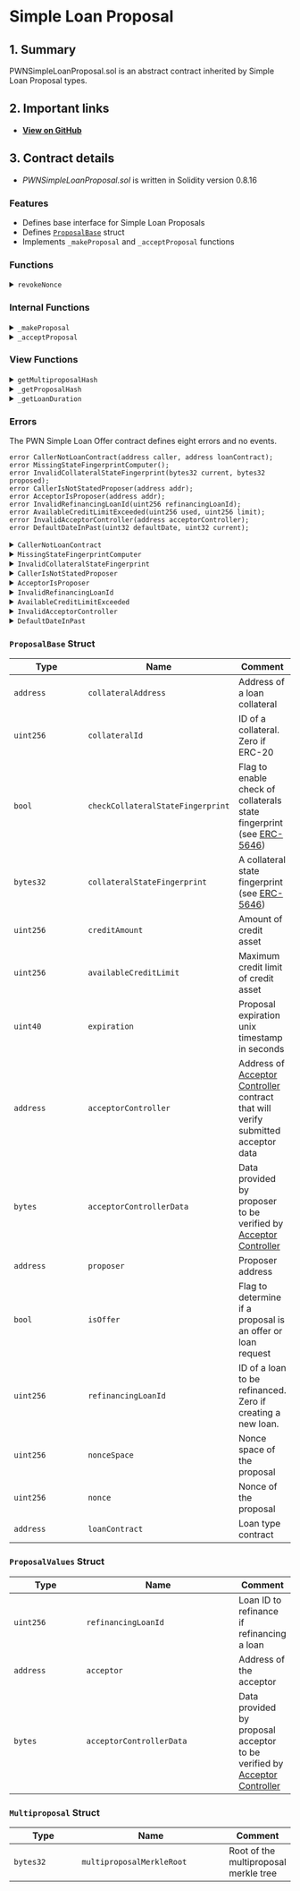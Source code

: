 # Simple Loan Proposal

## 1. Summary

PWNSimpleLoanProposal.sol is an abstract contract inherited by Simple Loan Proposal types.

## 2. Important links

* [**View on GitHub**](https://github.com/PWNFinance/pwn_contracts/blob/master/src/loan/terms/simple/proposal/PWNSimpleLoanProposal.sol)

## 3. Contract details

* _PWNSimpleLoanProposal.sol_ is written in Solidity version 0.8.16

### Features

* Defines base interface for Simple Loan Proposals
* Defines [`ProposalBase`](./#proposalbase-struct) struct
* Implements `_makeProposal` and `_acceptProposal` functions

### Functions

<details>

<summary><code>revokeNonce</code></summary>

#### Overview

A helper function for revoking a proposal nonce on behalf of a caller.

This function takes two arguments supplied by the caller:

* `uint256`**`nonceSpace`** - Nonce space of a proposal nonce to be revoked
* `uint256`**`nonce`** - Proposal nonce to be revoked

#### Implementation

```solidity
function revokeNonce(uint256 nonceSpace, uint256 nonce) external {
    revokedNonce.revokeNonce(msg.sender, nonceSpace, nonce);
}
```

</details>

### Internal Functions

<details>

<summary><code>_makeProposal</code></summary>

#### Overview

Function to make an on-chain proposal.

This function takes two arguments:

* `bytes32`**`proposalHash`** - hash of the respective proposal type struct
* `address`**`proposer`** - Address of a proposal proposer

#### Implementation

```solidity
function _makeProposal(bytes32 proposalHash, address proposer) internal {
    if (msg.sender != proposer) {
        revert CallerIsNotStatedProposer({ addr: proposer });
    }

    proposalsMade[proposalHash] = true;
}
```

</details>

<details>

<summary><code>_acceptProposal</code></summary>

#### Overview

Makes necessary checks for accepting a proposal and reverts if any loan parameters are not valid.&#x20;

This function takes six arguments:

* `bytes32 proposalHash` - Hash of the proposal
* `bytes32[] calldata proposalInclusionProof` - Multiproposal inclusion proof. Empty if single proposal.
* `bytes calldata signature` - Signature of the proposal
* `ProposalBase memory proposal` - [ProposalBase](./#proposalbase-struct) struct
* `ProposalValuesBase memory proposalValues` - [ProposalValues](./#proposalvalues-struct) struct

#### Implementation

```solidity
function _acceptProposal(
    bytes32 proposalHash,
    bytes32[] calldata proposalInclusionProof,
    bytes calldata signature,
    ProposalBase memory proposal,
    ProposalValuesBase memory proposalValues
) internal {
    // Check loan contract
    if (msg.sender != proposal.loanContract) {
        revert CallerNotLoanContract({ caller: msg.sender, loanContract: proposal.loanContract });
    }
    if (!hub.hasTag(proposal.loanContract, PWNHubTags.ACTIVE_LOAN)) {
        revert AddressMissingHubTag({ addr: proposal.loanContract, tag: PWNHubTags.ACTIVE_LOAN });
    }

    // Check proposal signature or that it was made on-chain
    if (proposalInclusionProof.length == 0) {
        // Single proposal signature
        if (!proposalsMade[proposalHash]) {
            if (!PWNSignatureChecker.isValidSignatureNow(proposal.proposer, proposalHash, signature)) {
                revert PWNSignatureChecker.InvalidSignature({ signer: proposal.proposer, digest: proposalHash });
            }
        }
    } else {
        // Multiproposal signature
        bytes32 multiproposalHash = getMultiproposalHash(
            Multiproposal({
                multiproposalMerkleRoot: MerkleProof.processProofCalldata({
                    proof: proposalInclusionProof,
                    leaf: proposalHash
                })
            })
        );
        if (!PWNSignatureChecker.isValidSignatureNow(proposal.proposer, multiproposalHash, signature)) {
            revert PWNSignatureChecker.InvalidSignature({ signer: proposal.proposer, digest: multiproposalHash });
        }
    }

    // Check proposer is not acceptor
    if (proposal.proposer == proposalValues.acceptor) {
        revert AcceptorIsProposer({ addr: proposalValues.acceptor});
    }

    // Check refinancing proposal
    if (proposalValues.refinancingLoanId == 0) {
        if (proposal.refinancingLoanId != 0) {
            revert InvalidRefinancingLoanId({ refinancingLoanId: proposal.refinancingLoanId });
        }
    } else {
        if (proposalValues.refinancingLoanId != proposal.refinancingLoanId) {
            if (proposal.refinancingLoanId != 0 || !proposal.isOffer) {
                revert InvalidRefinancingLoanId({ refinancingLoanId: proposal.refinancingLoanId });
            }
        }
    }

    // Check proposal is not expired
    if (block.timestamp >= proposal.expiration) {
        revert Expired({ current: block.timestamp, expiration: proposal.expiration });
    }

    // Check proposal is not revoked
    if (!revokedNonce.isNonceUsable(proposal.proposer, proposal.nonceSpace, proposal.nonce)) {
        revert PWNRevokedNonce.NonceNotUsable({
            addr: proposal.proposer,
            nonceSpace: proposal.nonceSpace,
            nonce: proposal.nonce
        });
    }

    // Check proposal acceptor controller
    if (proposal.acceptorController != address(0)) {
        if (IPWNAcceptorController(proposal.acceptorController).checkAcceptor({
            acceptor: proposalValues.acceptor,
            proposerData: proposal.acceptorControllerData,
            acceptorData: proposalValues.acceptorControllerData
        }) != type(IPWNAcceptorController).interfaceId) {
            revert InvalidAcceptorController({ acceptorController: proposal.acceptorController });
        }
    }

    if (proposal.availableCreditLimit == 0) {
        // Revoke nonce if credit limit is 0, proposal can be accepted only once
        revokedNonce.revokeNonce(proposal.proposer, proposal.nonceSpace, proposal.nonce);
    } else {
        // Update utilized credit
        // Note: This will revert if utilized credit would exceed the available credit limit
        utilizedCredit.utilizeCredit(
            proposal.proposer, proposal.utilizedCreditId, proposal.creditAmount, proposal.availableCreditLimit
        );
    }

    // Check collateral state fingerprint if needed
    if (proposal.checkCollateralStateFingerprint) {
        bytes32 currentFingerprint;
        IStateFingerpringComputer computer = config.getStateFingerprintComputer(proposal.collateralAddress);
        if (address(computer) != address(0)) {
            // Asset has registered computer
            currentFingerprint = computer.computeStateFingerprint({
                token: proposal.collateralAddress, tokenId: proposal.collateralId
            });
        } else if (ERC165Checker.supportsInterface(proposal.collateralAddress, type(IERC5646).interfaceId)) {
            // Asset implements ERC5646
            currentFingerprint = IERC5646(proposal.collateralAddress).getStateFingerprint(proposal.collateralId);
        } else {
            // Asset is not implementing ERC5646 and no computer is registered
            revert MissingStateFingerprintComputer();
        }

        if (proposal.collateralStateFingerprint != currentFingerprint) {
            // Fingerprint mismatch
            revert InvalidCollateralStateFingerprint({
                current: currentFingerprint,
                proposed: proposal.collateralStateFingerprint
            });
        }
    }
}
```

</details>

### View Functions

<details>

<summary><code>getMultiproposalHash</code></summary>

#### Overview

This function returns a multiproposal hash according to [EIP-712](https://eips.ethereum.org/EIPS/eip-712).

This function takes one argument supplied by the caller:

* `Multiproposal memory`**`multiproposal`** - [`Multiproposal`](./#multiproposal-struct) struct

#### Implementation

```solidity
function getMultiproposalHash(Multiproposal memory multiproposal) public view returns (bytes32) {
    return keccak256(abi.encodePacked(
        hex"1901", MULTIPROPOSAL_DOMAIN_SEPARATOR, keccak256(abi.encodePacked(
            MULTIPROPOSAL_TYPEHASH, abi.encode(multiproposal)
        ))
    ));
}
```

</details>

<details>

<summary><code>_getProposalHash</code></summary>

#### Overview

This function returns a proposal hash according to [EIP-712](https://eips.ethereum.org/EIPS/eip-712).

This function takes two arguments supplied by the caller:

* `bytes32`**`proposalTypehash`** - Hash of the respective proposal type
* `bytes memory`**`encodedProposal`** - Encoded respective proposal type struct

#### Implementation

```solidity
function _getProposalHash(
    bytes32 proposalTypehash,
    bytes memory encodedProposal
) internal view returns (bytes32) {
    return keccak256(abi.encodePacked(
        hex"1901", DOMAIN_SEPARATOR, keccak256(abi.encodePacked(
            proposalTypehash, encodedProposal
        ))
    ));
}
```

</details>

<details>

<summary><code>_getLoanDuration</code></summary>

#### Overview

This function returns loan duration given supplied timestamp or duration.

This function takes one argument supplied by the caller:

* `uint32`**`durationOrDate`** - Duration of a loan in seconds. If the value is greater than `10^9`, it's considered a timestamp of the loan end

#### Implementation

```solidity
function _getLoanDuration(uint32 durationOrDate) internal view returns (uint32) {
    if (durationOrDate <= 1e9) {
        // Value is duration
        return durationOrDate;
    } else if (durationOrDate >= block.timestamp) {
        // Value is date
        return uint32(uint256(durationOrDate) - block.timestamp);
    } else {
        revert DefaultDateInPast({ defaultDate: durationOrDate, current: uint32(block.timestamp) });
    }
}
```

</details>

### Errors

The PWN Simple Loan Offer contract defines eight errors and no events.

```solidity
error CallerNotLoanContract(address caller, address loanContract);
error MissingStateFingerprintComputer();
error InvalidCollateralStateFingerprint(bytes32 current, bytes32 proposed);
error CallerIsNotStatedProposer(address addr);
error AcceptorIsProposer(address addr);
error InvalidRefinancingLoanId(uint256 refinancingLoanId);
error AvailableCreditLimitExceeded(uint256 used, uint256 limit);
error InvalidAcceptorController(address acceptorController);
error DefaultDateInPast(uint32 defaultDate, uint32 current);
```

<details>

<summary><code>CallerNotLoanContract</code></summary>

A CallerNotLoanContract error is thrown when a caller is missing a required hub tag.

This error has two parameters:

* `address`**`caller`**
* `address`**`loanContract`**

</details>

<details>

<summary><code>MissingStateFingerprintComputer</code></summary>

A MissingStateFingerprintComputer error is thrown when a state fingerprint computer is not registered.

This error doesn't define any parameters.

</details>

<details>

<summary><code>InvalidCollateralStateFingerprint</code></summary>

A InvalidCollateralStateFingerprint error is thrown when a proposed collateral state fingerprint doesn't match the current state.

This error has two parameters:

* `bytes32`**`current`**
* `bytes32`**`proposed`**

</details>

<details>

<summary><code>CallerIsNotStatedProposer</code></summary>

A CallerIsNotStatedProposer error is thrown when a caller is not a stated proposer.

This error has one parameter:

* `address`**`addr`**

</details>

<details>

<summary><code>AcceptorIsProposer</code></summary>

An AcceptorIsProposer error is thrown when proposal acceptor and proposer are the same.

This error has one parameter:

* `address`**`addr`**

</details>

<details>

<summary><code>InvalidRefinancingLoanId</code></summary>

An InvalidRefinancingLoanId error is thrown when provided refinance loan id cannot be used.

This error has one parameter:

* `uint256`**`refinancingLoanId`**

</details>

<details>

<summary><code>AvailableCreditLimitExceeded</code></summary>

An AvailableCreditLimitExceeded error is thrown when a proposal would exceed the available credit limit.

This error has two parameters:

* `uint256`**`used`**
* `uint256`**`limit`**

</details>

<details>

<summary><code>InvalidAcceptorController</code></summary>

A InvalidAcceptorController error is thrown when supplied acceptor controller isn't a valid acceptor controller contract.

This error has one parameter:

* `address`**`acceptorController`**

</details>

<details>

<summary><code>DefaultDateInPast</code></summary>

A DefaultDateInPast error is thrown when caller supplies a loan default date that's in the past.

This error has two parameters:

* `uint32`**`defaultDate`**
* `uint32`**`current`**

</details>

### `ProposalBase` Struct

<table><thead><tr><th width="124.09421454876235">Type</th><th width="211.45656287647148">Name</th><th>Comment</th></tr></thead><tbody><tr><td><code>address</code></td><td><code>collateralAddress</code></td><td>Address of a loan collateral</td></tr><tr><td><code>uint256</code></td><td><code>collateralId</code></td><td>ID of a collateral. Zero if ERC-20</td></tr><tr><td><code>bool</code></td><td><code>checkCollateralStateFingerprint</code></td><td>Flag to enable check of collaterals state fingerprint (see <a href="https://eips.ethereum.org/EIPS/eip-5646">ERC-5</a><a href="https://eips.ethereum.org/EIPS/eip-5646">646</a>)</td></tr><tr><td><code>bytes32</code></td><td><code>collateralStateFingerprint</code></td><td>A collateral state fingerprint (see <a href="https://eips.ethereum.org/EIPS/eip-5646">ERC-5</a><a href="https://eips.ethereum.org/EIPS/eip-5646">646</a>)</td></tr><tr><td><code>uint256</code></td><td><code>creditAmount</code></td><td>Amount of credit asset</td></tr><tr><td><code>uint256</code></td><td><code>availableCreditLimit</code></td><td>Maximum credit limit of credit asset</td></tr><tr><td><code>uint40</code></td><td><code>expiration</code></td><td>Proposal expiration unix timestamp in seconds</td></tr><tr><td><code>address</code></td><td><code>acceptorController</code></td><td>Address of <a href="../../peripheral-contracts/acceptor-controller/">Acceptor Controller</a> contract that will verify submitted acceptor data</td></tr><tr><td><code>bytes</code></td><td><code>acceptorControllerData</code></td><td>Data provided by proposer to be verified by <a href="../../peripheral-contracts/acceptor-controller/">Acceptor Controller</a></td></tr><tr><td><code>address</code></td><td><code>proposer</code></td><td>Proposer address</td></tr><tr><td><code>bool</code></td><td><code>isOffer</code></td><td>Flag to determine if a proposal is an offer or loan request</td></tr><tr><td><code>uint256</code></td><td><code>refinancingLoanId</code></td><td>ID of a loan to be refinanced. Zero if creating a new loan.</td></tr><tr><td><code>uint256</code></td><td><code>nonceSpace</code></td><td>Nonce space of the proposal</td></tr><tr><td><code>uint256</code></td><td><code>nonce</code></td><td>Nonce of the proposal</td></tr><tr><td><code>address</code></td><td><code>loanContract</code></td><td>Loan type contract</td></tr></tbody></table>

### `ProposalValues` Struct

<table><thead><tr><th width="124.09421454876235">Type</th><th width="270.4565628764715">Name</th><th>Comment</th></tr></thead><tbody><tr><td><code>uint256</code></td><td><code>refinancingLoanId</code></td><td>Loan ID to refinance if refinancing a loan</td></tr><tr><td><code>address</code></td><td><code>acceptor</code></td><td>Address of the acceptor</td></tr><tr><td><code>bytes</code></td><td><code>acceptorControllerData</code></td><td>Data provided by proposal acceptor to be verified by <a href="../../peripheral-contracts/acceptor-controller/">Acceptor Controller</a></td></tr></tbody></table>

### `Multiproposal` Struct

<table><thead><tr><th width="124.09421454876235">Type</th><th width="270.4565628764715">Name</th><th>Comment</th></tr></thead><tbody><tr><td><code>bytes32</code></td><td><code>multiproposalMerkleRoot</code></td><td>Root of the multiproposal merkle tree</td></tr></tbody></table>
